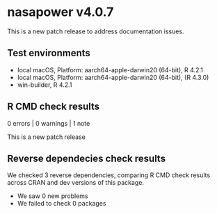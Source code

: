 # nasapower v4.0.7

This is a new patch release to address documentation issues.

## Test environments
* local macOS, Platform: aarch64-apple-darwin20 (64-bit), R 4.2.1
* local macOS, Platform: aarch64-apple-darwin20 (64-bit), (R 4.3.0)
* win-builder, R 4.2.1

## R CMD check results

0 errors | 0 warnings | 1 note

This is a new patch release

## Reverse dependecies check results

We checked 3 reverse dependencies, comparing R CMD check results across CRAN and dev versions of this package.

 * We saw 0 new problems
 * We failed to check 0 packages